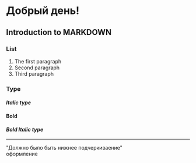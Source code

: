 # Добрый день!

## Introduction to MARKDOWN
### List 
1. The first paragraph
2. Second paragraph
3. Third paragraph
### Type 
#### *Italic type*  
#### **Bold**  
#### ***Bold Italic type***
-----
"Должно было быть нижнее подчеркиваение"  
оформление